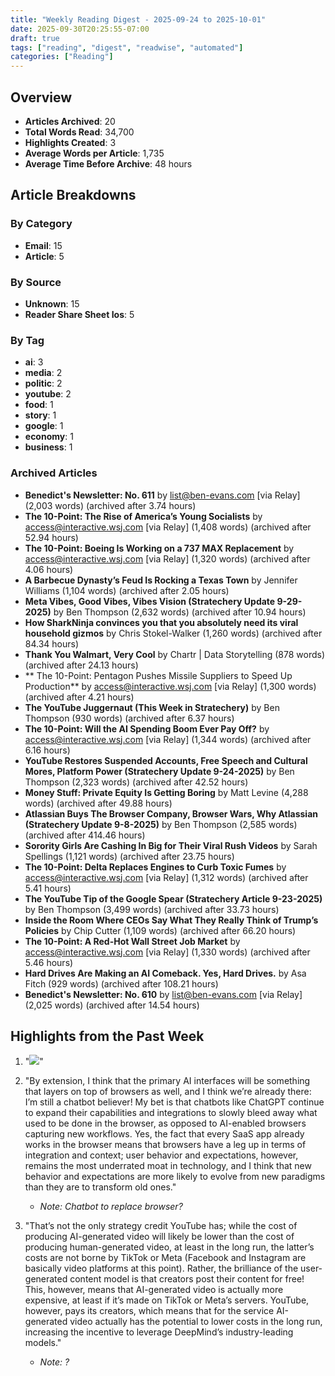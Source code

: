 ```yaml
---
title: "Weekly Reading Digest - 2025-09-24 to 2025-10-01"
date: 2025-09-30T20:25:55-07:00
draft: true
tags: ["reading", "digest", "readwise", "automated"]
categories: ["Reading"]
---
```

## Overview

- **Articles Archived**: 20
- **Total Words Read**: 34,700
- **Highlights Created**: 3
- **Average Words per Article**: 1,735
- **Average Time Before Archive**: 48 hours

## Article Breakdowns

### By Category

- **Email**: 15
- **Article**: 5

### By Source

- **Unknown**: 15
- **Reader Share Sheet Ios**: 5

### By Tag

- **ai**: 3
- **media**: 2
- **politic**: 2
- **youtube**: 2
- **food**: 1
- **story**: 1
- **google**: 1
- **economy**: 1
- **business**: 1

### Archived Articles

- **Benedict's Newsletter: No. 611** by list@ben-evans.com [via Relay] (2,003 words) (archived after 3.74 hours)
- **The 10-Point: The Rise of America’s Young Socialists** by access@interactive.wsj.com [via Relay] (1,408 words) (archived after 52.94 hours)
- **The 10-Point: Boeing Is Working on a 737 MAX Replacement** by access@interactive.wsj.com [via Relay] (1,320 words) (archived after 4.06 hours)
- **A Barbecue Dynasty’s Feud Is Rocking a Texas Town** by Jennifer Williams (1,104 words) (archived after 2.05 hours)
- **Meta Vibes, Good Vibes, Vibes Vision (Stratechery Update 9-29-2025)** by Ben Thompson (2,632 words) (archived after 10.94 hours)
- **How SharkNinja convinces you that you absolutely need its viral household gizmos** by Chris Stokel-Walker (1,260 words) (archived after 84.34 hours)
- **Thank You Walmart, Very Cool** by Chartr | Data Storytelling (878 words) (archived after 24.13 hours)
- ** The 10-Point: Pentagon Pushes Missile Suppliers to Speed Up Production** by access@interactive.wsj.com [via Relay] (1,300 words) (archived after 4.21 hours)
- **The YouTube Juggernaut (This Week in Stratechery)** by Ben Thompson (930 words) (archived after 6.37 hours)
- **The 10-Point: Will the AI Spending Boom Ever Pay Off?** by access@interactive.wsj.com [via Relay] (1,344 words) (archived after 6.16 hours)
- **YouTube Restores Suspended Accounts, Free Speech and Cultural Mores, Platform Power (Stratechery Update 9-24-2025)** by Ben Thompson (2,323 words) (archived after 42.52 hours)
- **Money Stuff: Private Equity Is Getting Boring** by Matt Levine (4,288 words) (archived after 49.88 hours)
- **Atlassian Buys The Browser Company, Browser Wars, Why Atlassian (Stratechery Update 9-8-2025)** by Ben Thompson (2,585 words) (archived after 414.46 hours)
- **Sorority Girls Are Cashing In Big for Their Viral Rush Videos** by Sarah Spellings (1,121 words) (archived after 23.75 hours)
- **The 10-Point: Delta Replaces Engines to Curb Toxic Fumes** by access@interactive.wsj.com [via Relay] (1,312 words) (archived after 5.41 hours)
- **The YouTube Tip of the Google Spear (Stratechery Article 9-23-2025)** by Ben Thompson (3,499 words) (archived after 33.73 hours)
- **Inside the Room Where CEOs Say What They Really Think of Trump’s Policies** by Chip Cutter (1,109 words) (archived after 66.20 hours)
- **The 10-Point: A Red-Hot Wall Street Job Market** by access@interactive.wsj.com [via Relay] (1,330 words) (archived after 5.46 hours)
- **Hard Drives Are Making an AI Comeback. Yes, Hard Drives.** by Asa Fitch (929 words) (archived after 108.21 hours)
- **Benedict's Newsletter: No. 610** by list@ben-evans.com [via Relay] (2,025 words) (archived after 14.54 hours)

## Highlights from the Past Week

1. "![](https://images.wsj.net/im-55291615?size=0.667&height=900&pixel_ratio=3)"

2. "By extension, I think that the primary AI interfaces will be something that layers on top of browsers as well, and I think we’re already there: I’m still a chatbot believer! My bet is that chatbots like ChatGPT continue to expand their capabilities and integrations to slowly bleed away what used to be done in the browser, as opposed to AI-enabled browsers capturing new workflows. Yes, the fact that every SaaS app already works in the browser means that browsers have a leg up in terms of integration and context; user behavior and expectations, however, remains the most underrated moat in technology, and I think that new behavior and expectations are more likely to evolve from new paradigms than they are to transform old ones."
   - *Note: Chatbot to replace browser?*

3. "That’s not the only strategy credit YouTube has; while the cost of producing AI-generated video will likely be lower than the cost of producing human-generated video, at least in the long run, the latter’s costs are not borne by TikTok or Meta (Facebook and Instagram are basically video platforms at this point). Rather, the brilliance of the user-generated content model is that creators post their content for free! This, however, means that AI-generated video is actually more expensive, at least if it’s made on TikTok or Meta’s servers. YouTube, however, pays its creators, which means that for the service AI-generated video actually has the potential to lower costs in the long run, increasing the incentive to leverage DeepMind’s industry-leading models."
   - *Note: ?*
